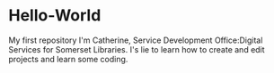 # Hello-World
My first repository
I'm Catherine, Service Development Office:Digital Services for Somerset Libraries.
I's lie to learn how to create and edit projects and learn some coding.

